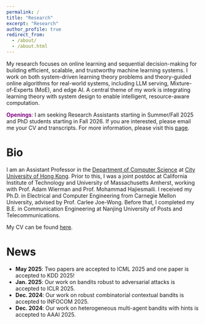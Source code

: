 ```yaml
---
permalink: /
title: "Research"
excerpt: "Research"
author_profile: true
redirect_from: 
  - /about/
  - /about.html
---
```

My research focuses on online learning and sequential decision-making for building efficient, scalable, and trustworthy machine learning systems. I work on both system-driven learning theory problems and theory-guided online algorithms for real-world systems, including LLM serving, Mixture-of-Experts (MoE), and edge AI. A central theme of my work is integrating learning theory with system design to enable intelligent, resource-aware computation.

<span style="color: purple;">**Openings**:</span> I am seeking Research Assistants starting in Summer/Fall 2025 and PhD students starting in Fall 2026.  If you are interested, please email me your CV and transcripts. For more information, please visit this [page](https://jhzuo.github.io/openings/).

Bio
======
I am an Assistant Professor in the [Department of Computer Science](https://www.cs.cityu.edu.hk) at [City University of Hong Kong](https://www.cityu.edu.hk). Prior to this, I was a joint postdoc at California Institute of Technology and University of Massachusetts Amherst, working with Prof. Adam Wierman and Prof. Mohammad Hajiesmaili. I received my Ph.D. in Electrical and Computer Engineering from Carnegie Mellon University, advised by Prof. Carlee Joe-Wong. Before that, I completed my B.E. in Communication Engineering at Nanjing University of Posts and Telecommunications.

My CV can be found [here](https://drive.google.com/file/d/1SYAuP3JsD7LUFYkGSaZVcpL7Za5O7AYH/view?usp=sharing).


News
======
- **May 2025**: Two papers are accepted to ICML 2025 and one paper is accepted to KDD 2025!
- **Jan. 2025**: Our work on bandits robust to adversarial attacks is accepted to ICLR 2025.
- **Dec. 2024**: Our work on robust combinatorial contextual bandits is accepted to INFOCOM 2025.
- **Dec. 2024**: Our work on heterogeneous multi-agent bandits with hints is accepted to AAAI 2025.